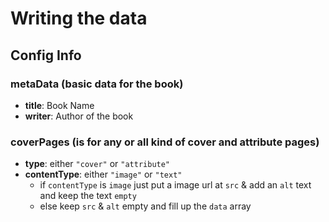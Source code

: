 # Writing the data

## Config Info

### metaData (basic data for the book)

- **title**: Book Name
- **writer**: Author of the book

### coverPages (is for any or all kind of cover and attribute pages)

- **type**: either `"cover"` or `"attribute"`
- **contentType**: either `"image"` or `"text"`
  - if `contentType` is `image` just put a image url at `src` & add an `alt` text and keep the text `empty`
  - else keep `src` & `alt` empty and fill up the `data` array
